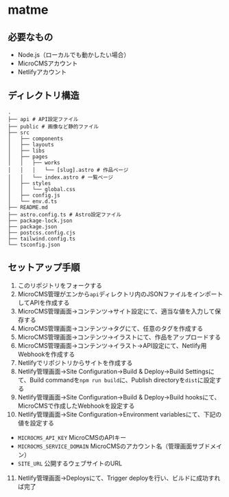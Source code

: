 # matme

## 必要なもの
- Node.js（ローカルでも動かしたい場合）
- MicroCMSアカウント
- Netlifyアカウント

## ディレクトリ構造
```
.
├── api # API設定ファイル
├── public # 画像など静的ファイル
├── src
│   ├── components
│   ├── layouts
│   ├── libs
│   ├── pages
│   │   ├── works
│   │   │   └── [slug].astro # 作品ページ
│   │   └── index.astro # 一覧ページ
│   ├── styles
│   │   └── global.css
│   ├── config.js
│   └── env.d.ts
├── README.md
├── astro.config.ts # Astro設定ファイル
├── package-lock.json
├── package.json
├── postcss.config.cjs
├── tailwind.config.ts
└── tsconfig.json
```

## セットアップ手順

1. このリポジトリをフォークする
2. MicroCMS管理がエンから`api`ディレクトリ内のJSONファイルをインポートしてAPIを作成する
3. MicroCMS管理画面->コンテンツ->サイト設定にて、適当な値を入力して保存する
4. MicroCMS管理画面->コンテンツ->タグにて、任意のタグを作成する
5. MicroCMS管理画面->コンテンツ->イラストにて、作品をアップロードする
6. MicroCMS管理画面->コンテンツ->イラスト->API設定にて、Netlify用Webhookを作成する
7. Netlifyでリポジトリからサイトを作成する
8. Netlify管理画面->Site Configuration->Build & Deploy->Build Settingsにて、Build commandを`npm run build`に、Publish directoryを`dist`に設定する
9. Netlify管理画面->Site Configuration->Build & Deploy->Build hooksにて、MicroCMSで作成したWebhookを設定する
10.  Netlify管理画面->Site Configuration->Environment variablesにて、下記の値を設定する
   - `MICROCMS_API_KEY` MicroCMSのAPIキー
   - `MICROCMS_SERVICE_DOMAIN` MicroCMSのアカウント名（管理画面サブドメイン）
   - `SITE_URL` 公開するウェブサイトのURL
11. Netlify管理画面->Deploysにて、Trigger deployを行い、ビルドに成功すれば完了
